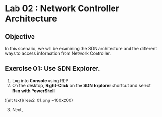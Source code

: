 # Lab 02 : Network Controller Architecture


## Objective

In this scenario, we will be examining the SDN architecture and the different ways to access information from Network Controller.


## Exercise 01: Use SDN Explorer.

1. Log into **Console** using RDP
2. On the desktop, **Right-Click** on the **SDN Explorer** shortcut and select **Run with PowerShell**

![alt text](res/2-01.png =100x200) 

3. Next,

